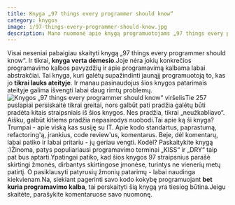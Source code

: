 ```yaml
---
title: Knyga „97 things every programmer should know“
category: knygos
image: i/97-things-every-programmer-should-know.jpg
description: Mano nuomonė apie knygą programuotojams „97 things every programmer should know“
---
```


Visai neseniai pabaigiau skaityti knygą „97 things every programmer should know“. Ir tikrai, **knyga verta dėmesio**.Joje nėra jokių konkrečios programavimo kalbos pavyzdžių ir apie programavimą kalbama labai abstrakčiai. Tai knyga, kuri galėtų supažindinti jaunąjį programuotoją to, kas jo **tikrai lauks ateityje**. Ir manau pasinaudojus šios knygos patarimais ateityje galima išvengti labai daug rimtų problemų.![Knygos „97 things every programmer should know“ viršelis](/i/97-things-every-programmer-should-know.jpg)Tie 257 puslapiai persiskaitė tikrai greitai, nors galbūt pati pradžia galėtų būti pradėta kitais straipsniais iš šios knygos. Nes pradžia, tikrai „neužkabliavo“. Aišku, galbūt kitiems pradžia nepasirodys nuobodi.Tai apie ką ši knyga? Trumpai - apie viską kas susiję su IT. Apie kodo standartus, paprastumą, refactoring'ą, įrankius, code review'us, komentarus. Beje, dėl komentarų, labai patiko ir labai pritariu - jų geriau vengti. Kodėl? Paskaitykite knygą :)Žinoma, patys populiariausi programavimo terminai „KISS“ ir „DRY“ taip pat bus aptarti.Ypatingai patiko, kad šios knygos 97 straipsnius parašė skirtingi žmonės, dirbantys skirtingose įmonėse, turintys ne vienerių metų patirtį. O pasiklausyti patyrusių žmonių patarimų - labai naudinga kiekvienam.Na, siekiant pagerinti savo kodo kokybę programuojant **bet kuria programavimo kalba**, tai perskaityti šią knygą yra tiesiog būtina.Jeigu skaitėte, parašykite komentaruose savo nuomonę.
